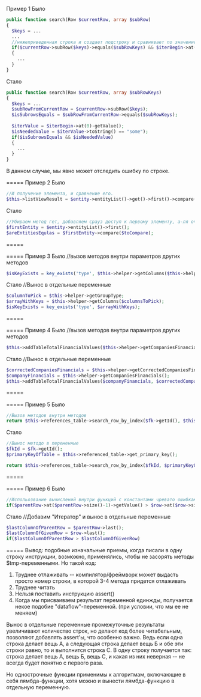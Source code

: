 

Пример 1
Было
```php
public function search(Row $currentRow, array $subRow)
{
  $keys = ...
  ...
  //нижеприведенная строка и создает подстроку и сравнивает по значение с ключами; итератор и вычисляет значение и приводит к string
  if($currentRow->subRow($keys)->equals($subRowKeys) && $iterBegin->at(0)->getValue()->toString() == "some")
  {
    ...
  }
}
```

Стало
```php
public function search(Row $currentRow, array $subRowKeys)
{
  $keys = ...
  $subRowFromCurrentRow = $currentRow->subRow($keys); 
  $isSubrowsEquals = $subRowFromCurrentRow->equals($subRowKeys);
  
  $iterValue = $iterBegin->at(0)-getValue();
  $isNeededValue = $iterValue->toString() == "some");
  if($isSubrowsEquals && $isNeededValue)
  {
    ...
  }
}
```
В данном случае, мы явно может отследить ошибку по строке.

=====
Пример 2
Было
```php
//И получение элемента, и сравнение его.
$this->listViewResult = $entity->entityList()->get()->first()->compare($toCompare);
```

Стало
```php
//Убираем метод гет, добавляем срауз доступ к первому элементу, а-ля очередь
$firstEntity = $entity->entityList()->first();
$areEntitiesEqulas = $firstEntity->compare($toCompare);
```

=====

=====
Пример 3
Было
//вызов методов внутри параметров других методов
```php
$isKeyExists = key_exists('type', $this->helper->getColumns($this->helper->getGroupType));
```

Стало
//Вынос в отдельные переменные
```php
$columnToPick = $this->helper->getGroupType;
$arrayWithKeys = $this->helper->getColumns($columnsToPick);
$isKeyExists = key_exists('type', $arrayWithKeys);
```

=====

=====
Пример 4
Было
//вызов методов внутри параметров других методов
```php
$this->addTableTotalFinancialValues($this->helper->getCompaniesFinancials(), $this->helper->getCorrectedCompaniesFinancials());
```

Стало
//Вынос в отдельные переменные
```php
$correctedCompaniesFinancials = $this->helper->getCorrectedCompaniesFinancials();
$companyFinancials = $this->helper->getCompaniesFinancials(); 
$this->addTableTotalFinancialValues($companyFinancials, $correctedCompaniesFinancials);
```

=====

=====
Пример 5
Было
```php
//Вызов методов внутри методов
return $this->references_table->search_row_by_index($fk->getId(), $this->referenced_table->get_primary_key());
```

Стало
```php
//Вынос методо в переменные 
$fkId = $fk->getId();
$primaryKeyOfTable = $this->referenced_table->get_primary_key();

return $this->references_table->search_row_by_index($fkId, $primaryKeyOfTable);
```

=====

=====
Пример 6
Было
```php
//Испольозвание вычислений внутри функций с константами чревато ошибками 
if($parentRow->at($parentRow->size()-1)->getValue() > $row->at($row->size()-1)->getValue())
```

Стало
//Добавим "Итератор" и вынос в отдельные переменные
```php
$lastColumnOfParentRow = $parentRow->last();
$lastColumnOfGivenRow = $row->last();
if($lastColumnOfParentRow > $lastColumnOfGivenRow)
```

=====
Вывод: подобные изначальные приемы, когда писали в одну строку инструкции, возможно, применялись, чтобы не засорять методы $tmp-переменными.
Но такой код:
1. Труднее отлаживать -- компилятор/фреймворк может выдасть просто номер строки, в которой 3-4 метода придется отлаживать
2. Труднее читать
3. Нельзя поставить инструкцию assert()
4. Когда мы присваиваем результат переменной единжды, получается некое подобие "dataflow"-переменной. (при условии, что мы ее не меняем)

Вынос в отдельные переменные промежуточные результаты увеличивают количество строк, но делают код более читабельным, позволяют добавлять assert'ы, что особенно важно.
Ведь если одна строка делает вещь А, а следующая строка делает вещь Б и обе эти строки равно, то и выполнится строка С.
В одну строку получается так: строка делает вещь А, вещь Б, вещь С, и какая из них неверная -- не всегда будет понятно с первого раза.



Но однострочные функции применимы к алгоритмам, включающие в себя лямбда-функции, хотя можно и вынести лямбда-функцию в отдельную переменную.

